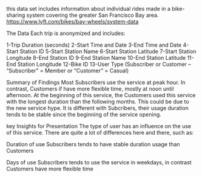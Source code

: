 this data set includes information about individual rides made in a bike-sharing system covering the greater San Francisco Bay area. https://www.lyft.com/bikes/bay-wheels/system-data

The Data Each trip is anonymized and includes:

1-Trip Duration (seconds)
2-Start Time and Date
3-End Time and Date
4-Start Station ID
5-Start Station Name
6-Start Station Latitude
7-Start Station Longitude
8-End Station ID
9-End Station Name
10-End Station Latitude
11-End Station Longitude
12-Bike ID
13-User Type (Subscriber or Customer – “Subscriber” = Member or “Customer” = Casual)


Summary of Findings
Most Subscribers use the service at peak hour.
In contrast, Customers if have more flexible time, mostly at noon until afternoon.
At the beginning of this service, the Customers used this service with the longest duration than the following months. This could be due to the new service hype.
It is different with Subcribers, their usage duration tends to be stable since the beginning of the service opening.


key Insights for Presentation
The type of user has an influence on the use of this service. There are quite a lot of differences here and there, such as:

Duration of use
Subscribers tends to have stable duration usage than Customers

Days of use
Subscribers tends to use the service in weekdays, in contrast Customers have more flexible time
